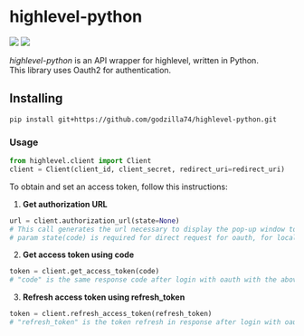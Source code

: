
# highlevel-python
![](https://img.shields.io/badge/version-0.1.3-success) ![](https://img.shields.io/badge/Python-3.8%20|%203.9%20|%203.10%20|%203.11-4B8BBE?logo=python&logoColor=white)  

*highlevel-python* is an API wrapper for highlevel, written in Python.  
This library uses Oauth2 for authentication.
## Installing
```
pip install git+https://github.com/godzilla74/highlevel-python.git
```
### Usage
```python
from highlevel.client import Client
client = Client(client_id, client_secret, redirect_uri=redirect_uri)
```
To obtain and set an access token, follow this instructions:

1. **Get authorization URL**
```python
url = client.authorization_url(state=None)
# This call generates the url necessary to display the pop-up window to perform oauth authentication
# param state(code) is required for direct request for oauth, for local test isn't necessary
```
2. **Get access token using code**
```python
token = client.get_access_token(code)
# "code" is the same response code after login with oauth with the above url.
```

3. **Refresh access token using refresh_token**
```python
token = client.refresh_access_token(refresh_token)
# "refresh_token" is the token refresh in response after login with oauth with the above url.
```
